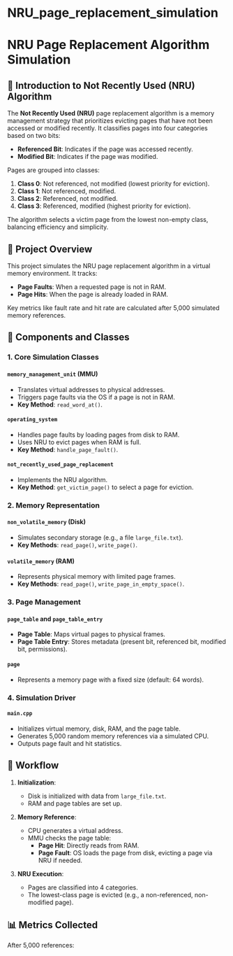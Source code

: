 # NRU_page_replacement_simulation

# NRU Page Replacement Algorithm Simulation

## 📖 Introduction to Not Recently Used (NRU) Algorithm
The **Not Recently Used (NRU)** page replacement algorithm is a memory management strategy that prioritizes evicting pages that have not been accessed or modified recently. It classifies pages into four categories based on two bits:
- **Referenced Bit**: Indicates if the page was accessed recently.
- **Modified Bit**: Indicates if the page was modified.

Pages are grouped into classes:
1. **Class 0**: Not referenced, not modified (lowest priority for eviction).
2. **Class 1**: Not referenced, modified.
3. **Class 2**: Referenced, not modified.
4. **Class 3**: Referenced, modified (highest priority for eviction).

The algorithm selects a victim page from the lowest non-empty class, balancing efficiency and simplicity.

## 🚀 Project Overview
This project simulates the NRU page replacement algorithm in a virtual memory environment. It tracks:
- **Page Faults**: When a requested page is not in RAM.
- **Page Hits**: When the page is already loaded in RAM.

Key metrics like fault rate and hit rate are calculated after 5,000 simulated memory references.

## 🧩 Components and Classes

### 1. **Core Simulation Classes**
#### `memory_management_unit` (MMU)
- Translates virtual addresses to physical addresses.
- Triggers page faults via the OS if a page is not in RAM.
- **Key Method**: `read_word_at()`.

#### `operating_system`
- Handles page faults by loading pages from disk to RAM.
- Uses NRU to evict pages when RAM is full.
- **Key Method**: `handle_page_fault()`.

#### `not_recently_used_page_replacement`
- Implements the NRU algorithm.
- **Key Method**: `get_victim_page()` to select a page for eviction.

### 2. **Memory Representation**
#### `non_volatile_memory` (Disk)
- Simulates secondary storage (e.g., a file `large_file.txt`).
- **Key Methods**: `read_page()`, `write_page()`.

#### `volatile_memory` (RAM)
- Represents physical memory with limited page frames.
- **Key Methods**: `read_page()`, `write_page_in_empty_space()`.

### 3. **Page Management**
#### `page_table` and `page_table_entry`
- **Page Table**: Maps virtual pages to physical frames.
- **Page Table Entry**: Stores metadata (present bit, referenced bit, modified bit, permissions).

#### `page`
- Represents a memory page with a fixed size (default: 64 words).

### 4. **Simulation Driver**
#### `main.cpp`
- Initializes virtual memory, disk, RAM, and the page table.
- Generates 5,000 random memory references via a simulated CPU.
- Outputs page fault and hit statistics.

## 🔄 Workflow
1. **Initialization**:
   - Disk is initialized with data from `large_file.txt`.
   - RAM and page tables are set up.

2. **Memory Reference**:
   - CPU generates a virtual address.
   - MMU checks the page table:
     - **Page Hit**: Directly reads from RAM.
     - **Page Fault**: OS loads the page from disk, evicting a page via NRU if needed.

3. **NRU Execution**:
   - Pages are classified into 4 categories.
   - The lowest-class page is evicted (e.g., a non-referenced, non-modified page).

## 📊 Metrics Collected
After 5,000 references:
